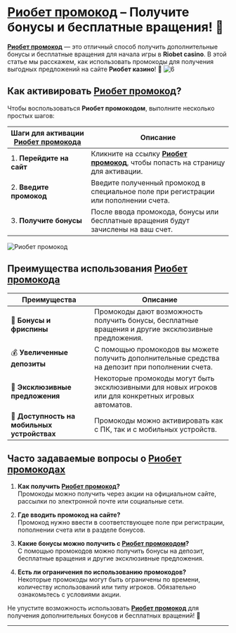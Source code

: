 # [Риобет промокод](https://brandplay.link/dtx89f2L) – Получите бонусы и бесплатные вращения! 🎉

**[Риобет промокод](https://brandplay.link/dtx89f2L)** — это отличный способ получить дополнительные бонусы и бесплатные вращения для начала игры в **Riobet casino**. В этой статье мы расскажем, как использовать промокоды для получения выгодных предложений на сайте **Риобет казино**! 💸
![6](https://github.com/user-attachments/assets/46e88460-48de-49a3-bc78-1534b2457284)

## Как активировать **[Риобет промокод](https://brandplay.link/dtx89f2L)**?

Чтобы воспользоваться **Риобет промокодом**, выполните несколько простых шагов:

| Шаги для активации **[Риобет промокода](https://brandplay.link/dtx89f2L)** | Описание                                                      |
|-----------------------------------------------------------------------|--------------------------------------------------------------|
| 1. **Перейдите на сайт**        | Кликните на ссылку **[Риобет промокод](https://brandplay.link/dtx89f2L)**, чтобы попасть на страницу для активации. |
| 2. **Введите промокод**         | Введите полученный промокод в специальное поле при регистрации или пополнении счета. |
| 3. **Получите бонусы**          | После ввода промокода, бонусы или бесплатные вращения будут зачислены на ваш счет. |

![Риобет промокод](https://www.bragazeta.ru/wp-content/uploads/2023/06/riobet1.webp)

## Преимущества использования **[Риобет промокода](https://brandplay.link/dtx89f2L)**

| Преимущества                     | Описание                                                      |
|-----------------------------------|--------------------------------------------------------------|
| 🎁 **Бонусы и фриспины**         | Промокоды дают возможность получить бонусы, бесплатные вращения и другие эксклюзивные предложения. |
| 💰 **Увеличенные депозиты**      | С помощью промокодов вы можете получить дополнительные средства на депозит при пополнении счета. |
| 🏅 **Эксклюзивные предложения**  | Некоторые промокоды могут быть эксклюзивными для новых игроков или для конкретных игровых автоматов. |
| 📱 **Доступность на мобильных устройствах** | Промокоды можно активировать как с ПК, так и с мобильных устройств. |

## Часто задаваемые вопросы о **[Риобет промокодах](https://brandplay.link/dtx89f2L)**

1. **Как получить **[Риобет промокод](https://brandplay.link/dtx89f2L)**?**  
   Промокоды можно получить через акции на официальном сайте, рассылки по электронной почте или социальные сети.

2. **Где вводить промокод на сайте?**  
   Промокод нужно ввести в соответствующее поле при регистрации, пополнении счета или в разделе бонусов.

3. **Какие бонусы можно получить с **[Риобет промокодом](https://brandplay.link/dtx89f2L)**?**  
   С помощью промокодов можно получить бонусы на депозит, бесплатные вращения и другие эксклюзивные предложения.

4. **Есть ли ограничения по использованию промокодов?**  
   Некоторые промокоды могут быть ограничены по времени, количеству использований или типу игроков. Обязательно ознакомьтесь с условиями акции.

Не упустите возможность использовать **[Риобет промокод](https://brandplay.link/dtx89f2L)** для получения дополнительных бонусов и бесплатных вращений! 🚀

---

